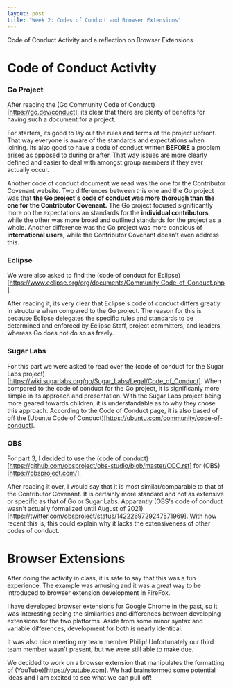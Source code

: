 ```yaml
---
layout: post
title: "Week 2: Codes of Conduct and Browser Extensions"
---
```


Code of Conduct Activity and a reflection on Browser Extensions
<!--more-->

# Code of Conduct Activity

### Go Project

After reading the (Go Community Code of Conduct)[https://go.dev/conduct], its clear that there are plenty of benefits for having such a document for a project. 

For starters, its good to lay out the rules and terms of the project upfront. That way everyone is aware of the standards and expectations when joining. Its also good to have a code of conduct written **BEFORE** a problem arises as opposed to during or after. That way issues are more clearly defined and easier to deal with amongst group members if they ever actually occur. 

Another code of conduct document we read was the one for the Contributor Covenant website. Two differences between this one and the Go project was that **the Go project's code of conduct was more thorough than the one for the Contributor Covenant.** The Go project focused significantly more on the expectations an standards for the **individual contributors**, while the other was more broad and outlined standards for the project as a whole. Another difference was the Go project was more concious of **international users**, while the Contributor Covenant doesn't even address this. 

### Eclipse 

We were also asked to find the (code of conduct for Eclipse)
[https://www.eclipse.org/org/documents/Community_Code_of_Conduct.php]. 

After reading it, its very clear that Eclipse's code of conduct differs greatly in structure when compared to the Go project. The reason for this is because Eclipse delegates the specific rules and standards to be determined and enforced by Eclipse Staff, project committers, and leaders, whereas Go does not do so as freely.

### Sugar Labs

For this part we were asked to read over the (code of conduct for the Sugar Labs project)[https://wiki.sugarlabs.org/go/Sugar_Labs/Legal/Code_of_Conduct]. When compared to the code of conduct for the Go project, it is significanly more simple in its approach and presentation. With the Sugar Labs project being more geared towards children, it is understandable as to why they chose this approach. According to the Code of Conduct page, it is also based of off the (Ubuntu Code of Conduct)[https://ubuntu.com/community/code-of-conduct].

### OBS

For part 3, I decided to use the (code of conduct)[https://github.com/obsproject/obs-studio/blob/master/COC.rst] for (OBS)[https://obsproject.com/].

After reading it over, I would say that it is most similar/comparable to that of the Contributor Covenant. It is certainly more standard and not as extensive or specific as that of Go or Sugar Labs. Apparantly (OBS's code of conduct wasn't actually formalized until August of 2021)[https://twitter.com/obsproject/status/1422269729247571969]. With how recent this is, this could explain why it lacks the extensiveness of other codes of conduct.

# Browser Extensions

After doing the activity in class, it is safe to say that this was a fun experience. The example was amusing and it was a great way to be introduced to browser extension development in FireFox.

I have developed browser extensions for Google Chrome in the past, so it was interesting seeing the similarities and differences between developing extensions for the two platforms. Aside from some minor syntax and variable differences, development for both is nearly identical.

It was also nice meeting my team member Philip! Unfortunately our third team member wasn't present, but we were still able to make due.

We decided to work on a browser extension that manipulates the formatting of (YouTube)[https://youtube.com]. We had brainstormed some potential ideas and I am excited to see what we can pull off!
